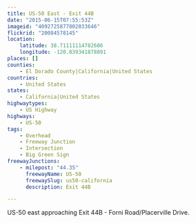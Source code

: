 ```yaml
---
title: US-50 East - Exit 44B
date: "2015-06-15T07:55:53Z"
imageid: "4092725877802033646"
flickrid: "20084578145"
location:
    latitude: 38.71111114782686
    longitude: -120.839341878891
places: []
counties:
    - El Dorado County|California|United States
countries:
    - United States
states:
    - California|United States
highwaytypes:
    - US Highway
highways:
    - US-50
tags:
    - Overhead
    - Freeway Junction
    - Intersection
    - Big Green Sign
freewayJunctions:
    - milepost: "44.35"
      freewayName: US-50
      freewaySlug: us50-california
      description: Exit 44B

---
```

US-50 east approaching Exit 44B - Forni Road/Placerville Drive.